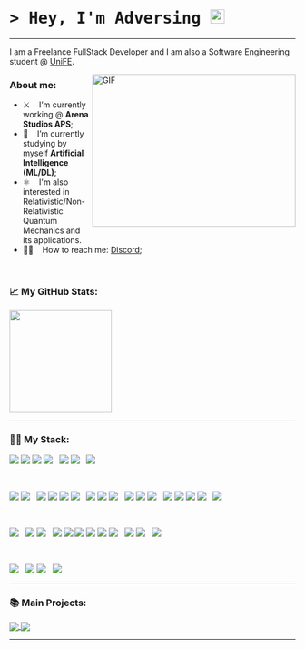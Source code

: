 # <samp>&gt; Hey, I'm **Adversing** <img src="https://media.giphy.com/media/hvRJCLFzcasrR4ia7z/giphy.gif" width="25"> </samp>

---

I am a Freelance FullStack Developer and I am also a Software Engineering student @ <a href="https://www.unife.it/en?set_language=en" target="_blank">UniFE</a>.

<img align="right" alt="GIF" src="https://www.growthmentor.com/wp-content/uploads/2020/06/developer.gif?raw=true" width="358" height="268" />
  
### **About me:**

- ⚔️ &nbsp;&nbsp; I’m currently working @ <b>Arena Studios APS</b>;
- 🙇 &nbsp;&nbsp; I’m currently studying by myself <b>Artificial Intelligence (ML/DL)</b>;
- ⚛️ &nbsp;&nbsp; I'm also interested in Relativistic/Non-Relativistic Quantum Mechanics and its applications.
- 🙋‍♂️ &nbsp;&nbsp; How to reach me: <a href="https://discord.com/users/369846142025859082" target="_blank">Discord</a>;

</br>

 ### 📈 **My GitHub Stats:**
<p>
  <img height="180em" src="https://github-readme-stats.vercel.app/api?username=Adversing&show_icons=true&hide_border=true&&count_private=true&include_all_commits=true&theme=transparent" />
  <!--
    <img height="180em" src="https://github-readme-stats.vercel.app/api/top-langs/?username=Adversing&include_all_commits=true&theme=transparent&hide_border=true&langs_count=8"/>
  -->
</p>

---

### 👨‍💻 **My Stack:**
<p>
  <img src="https://img.shields.io/badge/IntelliJIDEA-000000.svg?style=for-the-badge&logo=intellij-idea&logoColor=yellow&color=black&labelColor=white"/>
  <img src="https://img.shields.io/badge/Rider-000000.svg?style=for-the-badge&logo=Rider&logoColor=black&color=black&labelColor=white"/>
  <img src="https://img.shields.io/badge/CLion-black?style=for-the-badge&logo=clion&logoColor=black&color=black&labelColor=white"/>
  <img src="https://img.shields.io/badge/pycharm-143?style=for-the-badge&logo=pycharm&logoColor=black&color=black&labelColor=white"/>
  &nbsp;
  <img src="https://img.shields.io/badge/Visual%20Studio-5C2D91.svg?style=for-the-badge&logo=visual-studio&logoColor=white"/>
  <img src="https://img.shields.io/badge/Visual%20Studio%20Code-0078d7.svg?style=for-the-badge&logo=visual-studio-code&logoColor=white"/>
  &nbsp;
  <img src="https://img.shields.io/badge/Notepad++-90E59A.svg?style=for-the-badge&logo=notepad%2b%2b&logoColor=black"/>
</p>

</br>

<p>
  <img src="https://img.shields.io/badge/ASM-FFFFFF.svg?style=for-the-badge&logo=asm&logoColor=black"/>
  <img src="https://img.shields.io/badge/Fortran-%23734F96.svg?style=for-the-badge&logo=fortran&logoColor=white"/>
  &nbsp;
  <img src="https://img.shields.io/badge/c-808080.svg?style=for-the-badge&logo=c&logoColor=white"/>
  <img src="https://img.shields.io/badge/c%23-81B622.svg?style=for-the-badge&logo=csharp&logoColor=white"/>
  <img src="https://img.shields.io/badge/c++-%2300599C.svg?style=for-the-badge&logo=c%2B%2B&logoColor=white"/>
  <img src="https://img.shields.io/badge/rust-a4300c.svg?style=for-the-badge&logo=rust&logoColor=white"/>
  &nbsp;
  <img src="https://img.shields.io/badge/java-%23ED8B00.svg?style=for-the-badge&logo=openjdk&logoColor=white"/>
  <img src="https://img.shields.io/badge/kotlin-%237F52FF.svg?style=for-the-badge&logo=kotlin&logoColor=white"/>
  <img src="https://img.shields.io/badge/scala-%23DC322F.svg?style=for-the-badge&logo=scala&logoColor=white"/>
  &nbsp;
  <img src="https://img.shields.io/badge/python-3670A0?style=for-the-badge&logo=python&logoColor=ffdd54"/>
  <img src="https://img.shields.io/badge/lua-%232C2D72.svg?style=for-the-badge&logo=lua&logoColor=white"/>
  <img src="https://img.shields.io/badge/php-%23777BB4.svg?style=for-the-badge&logo=php&logoColor=white"/>
  &nbsp;
  <img src="https://img.shields.io/badge/html5-%23E34F26.svg?style=for-the-badge&logo=html5&logoColor=white"/>
  <img src="https://img.shields.io/badge/javascript-%23323330.svg?style=for-the-badge&logo=javascript&logoColor=%23F7DF1E"/>
  <img src="https://img.shields.io/badge/node.js-6DA55F?style=for-the-badge&logo=node.js&logoColor=white"/>
  <img src="https://img.shields.io/badge/css3-%231572B6.svg?style=for-the-badge&logo=css3&logoColor=white"/>
  &nbsp;
  <img src="https://img.shields.io/badge/latex-%23008080.svg?style=for-the-badge&logo=latex&logoColor=white"/>
</p>

</br>

<p>
  <img src="https://img.shields.io/badge/.NET-5C2D91?style=for-the-badge&logo=.net&logoColor=white"/>
  &nbsp;
  <img src="https://img.shields.io/badge/spring-%236DB33F.svg?style=for-the-badge&logo=spring&logoColor=white"/>
  <img src="https://img.shields.io/badge/Hibernate-59666C?style=for-the-badge&logo=Hibernate&logoColor=white"/>
  &nbsp;
  <img src="https://img.shields.io/badge/bootstrap-%238511FA.svg?style=for-the-badge&logo=bootstrap&logoColor=white"/>
  <img src="https://img.shields.io/badge/react-%2320232a.svg?style=for-the-badge&logo=react&logoColor=%2361DAFB"/>
  <img src="https://img.shields.io/badge/Next-black?style=for-the-badge&logo=next.js&logoColor=white"/>
  <img src="https://img.shields.io/badge/vite-%23646CFF.svg?style=for-the-badge&logo=vite&logoColor=white"/>
  <img src="https://img.shields.io/badge/vuejs-%2335495e.svg?style=for-the-badge&logo=vuedotjs&logoColor=%234FC08D"/>
  <img src="https://img.shields.io/badge/tailwindcss-%2338B2AC.svg?style=for-the-badge&logo=tailwind-css&logoColor=white"/>
  &nbsp;
  <img src="https://img.shields.io/badge/Keras-%23D00000.svg?style=for-the-badge&logo=Keras&logoColor=white"/>
  <img src="https://img.shields.io/badge/TensorFlow-%23FF6F00.svg?style=for-the-badge&logo=TensorFlow&logoColor=white"/>
  &nbsp;
  <img src="https://img.shields.io/badge/Qiskit-%236929C4.svg?style=for-the-badge&logo=Qiskit&logoColor=white"/>
</p>

</br>

<p>
  <img src="https://img.shields.io/badge/MongoDB-%234ea94b.svg?style=for-the-badge&logo=mongodb&logoColor=white"/>
  &nbsp;
  <img src="https://img.shields.io/badge/mysql-%2300f.svg?style=for-the-badge&logo=mysql&logoColor=white"/>
  <img src="https://img.shields.io/badge/sqlite-%2307405e.svg?style=for-the-badge&logo=sqlite&logoColor=white"/>
  &nbsp;
  <img src="https://img.shields.io/badge/postgres-%23316192.svg?style=for-the-badge&logo=postgresql&logoColor=white"/>
</p>

---

### 📚 **Main Projects:**
<p>
  <a href="https://github.com/Adversing/AudaxEngine">
    <img align="center" src="https://github-readme-stats.vercel.app/api/pin/?username=Adversing&repo=AudaxEngine&hide_border=true&theme=transparent"/>
  </a>
  <a href="https://github.com/Adversing/Decisions4J">
    <img align="center" src="https://github-readme-stats.vercel.app/api/pin/?username=Adversing&repo=Decisions4J&hide_border=true&theme=transparent"/>
  </a>
</p>

---

